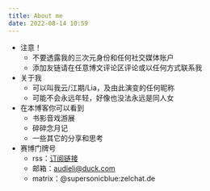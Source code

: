 ```yaml
---
title: About me
date: 2022-08-14 10:59
---
```


- 注意！
	- 不要透露我的三次元身份和任何社交媒体账户
	- 添加友链请在任意博文评论区评论或以任何方式联系我
- 关于我
	- 可以叫我云/江期/Lia，及由此演变的任何昵称
	- 可能不会永远年轻，好像也没法永远是同人女
- 在本博客你可以看到
	- 书影音戏游展
	- 碎碎念月记
	- 一些其它的分享和思考
- 赛博门牌号
	- rss：[订阅链接](https://supernovaradio.live/index.xml)
	- 邮箱：audieli@duck.com
	- matrix：@supersonicblue:zelchat.de